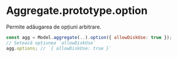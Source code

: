 # Aggregate.prototype.option

Permite adăugarea de opțiuni arbitrare.

```javascript
const agg = Model.aggregate(..).option({ allowDiskUse: true });
// Setează opțiunea `allowDiskUse`
agg.options; // `{ allowDiskUse: true }`
```

